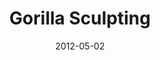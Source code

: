 ---
title: Gorilla Sculpting
date: 2012-05-02
category: 4
date: 2012-05-02
facts: 3D Sculpting
subpage: false
titleimage: "gorilla-preview.jpg"
gallery:
  - file: "gorilla-red.jpg"
    preview: "gorilla-red-150.jpg"
    description: "Sculpting."
  - file: "gorilla-1.jpg"
    preview: "gorilla-1-150.jpg"
    description: "Sculpting."
  - file: "gorilla-2.jpg"
    preview: "gorilla-2-150.jpg"
    description: "Sculpting."
  - file: "gorilla-3.jpg"
    preview: "gorilla-3-150.jpg"
    description: "Sculpting."
---